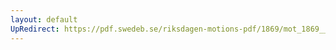 ```yaml
---
layout: default
UpRedirect: https://pdf.swedeb.se/riksdagen-motions-pdf/1869/mot_1869__ak__00305/mot_1869__ak__00305_003.pdf
---
```

